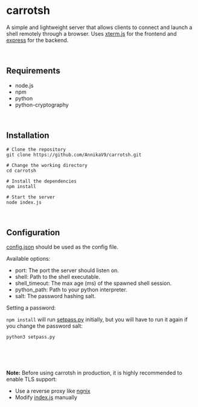 # carrotsh
A simple and lightweight server that allows clients to connect and launch a shell remotely through a browser. Uses [xterm.js](https://github.com/xtermjs/xterm.js/) for the frontend and [express](https://github.com/expressjs/express) for the backend.

<br />

## Requirements
 - node.js
 - npm
 - python
 - python-cryptography
 
<br />
 
## Installation
```
# Clone the repository
git clone https://github.com/AnnikaV9/carrotsh.git
 
# Change the working directory
cd carrotsh

# Install the dependencies
npm install

# Start the server
node index.js
```

<br />

## Configuration
[config.json](https://github.com/AnnikaV9/carrotsh/blob/master/config.json) should be used as the config file.

Available options:
 - port: The port the server should listen on.
 - shell: Path to the shell executable.
 - shell_timeout: The max age (ms) of the spawned shell session.
 - python_path: Path to your python interpreter.
 - salt: The password hashing salt.



Setting a password:

`npm install` will run [setpass.py](https://github.com/AnnikaV9/carrotsh/blob/master/setpass.py) initially, but you will have to run it again if you change the password salt:
```
python3 setpass.py
```

<br />
<br />
<br />

**Note:** Before using carrotsh in production, it is highly recommended to enable TLS support:
 - Use a reverse proxy like [ngnix](https://github.com/nginx/nginx)
 - Modify [index.js](https://github.com/AnnikaV9/carrotsh/blob/master/index.js) manually
